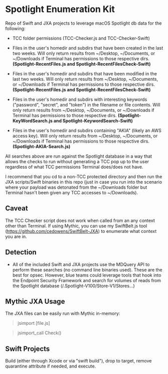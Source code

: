 # Spotlight Enumeration Kit
Repo of Swift and JXA projects to leverage macOS Spotlight db data for the following:

- TCC folder permissions (TCC-Checker.js and TCC-Checker-Swift)

- Files in the user's homedir and subdirs that have been created in the last two weeks. Will only return results from ~/Desktop, ~/Documents, or ~/Downloads if Terminal has permissions to those respective dirs. **(Spotlight-RecentFiles.js and Spotlight-RecentFilesCheck-Swift)**

- Files in the user's homedir and subdirs that have been modified in the last two weeks. Will only return results from ~/Desktop, ~/Documents, or ~/Downloads if Terminal has permissions to those respective dirs. **(Spotlight-RecentFiles.js and Spotlight-RecentFilesCheck-Swift)**

- Files in the user's homedir and subdirs with interesting keywords ("password", "secret", and "token") in the filename or file contents. Will only return results from ~/Desktop, ~/Documents, or ~/Downloads if Terminal has permissions to those respective dirs. **(Spotlight-KeyWordSearch.js and Spotlight-KeywordSearch-Swift)**
- Files in the user's homedir and subdirs containing "AKIA" (likely an AWS access key). Will only return results from ~/Desktop, ~/Documents, or ~/Downloads if Terminal has permissions to those respective dirs. **(Spotlight-AKIA-Search.js)**

All searches above are run against the Spotlight database in a way that allows the checks to run without generating a TCC pop up to the user regardless of what TCC permissions Terminal does/does not have. 

I recommend that you cd to a non-TCC protected directory and then run the JXA scripts/Swift binaries in this repo (just in case you run into the scenario where your payload was detonated from the ~/Downloads folder but Terminal hasn't been given any TCC accesses to ~/Downloads).

## Caveat
The TCC Checker script does not work when called from an any context other than Terminal. If using Mythic, you can use my SwiftBelt.js tool (https://github.com/cedowens/SwiftBelt-JXA) to enumerate what context you are in.

## Detection
- All of the included Swift and JXA projects use the MDQuery API to perform these searches (no command line binaries used). These are the best for opsec. However, blue teams could leverage tools that hook into the Endpoint Security Framework and search for volumes of reads from the Spotlight database (/.Spotlight-V100/Store-V1/Stores...)

## Mythic JXA Usage
The JXA files can be easily run with Mythic in-memory:

> jsimport [file.js]

> jsimport_call Check()

## Swift Projects
Build (either through Xcode or via "swift build"), drop to target, remove quarantine attribute if needed, and execute. 
